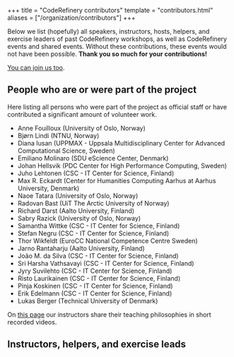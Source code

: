 +++
title = "CodeRefinery contributors"
template = "contributors.html"
aliases = ["/organization/contributors"]
+++

Below we list (hopefully) all speakers, instructors, hosts, helpers, and
exercise leaders of past CodeRefinery workshops, as well as CodeRefinery events
and shared events. Without these contributions, these events would not have been possible.
**Thank you so much for your contributions!**

[You can join us too](@/join/individuals.md).

## People who are or were part of the project

Here listing all persons who were part of the project as official staff or have
contributed a significant amount of volunteer work.

- Anne Fouilloux (University of Oslo, Norway)
- Bjørn Lindi (NTNU, Norway)
- Diana Iusan (UPPMAX - Uppsala Multidisciplinary Center for Advanced Computational Science, Sweden)
- Emiliano Molinaro (SDU eScience Center, Denmark)
- Johan Hellsvik (PDC Center for High Performance Computing, Sweden)
- Juho Lehtonen (CSC - IT Center for Science, Finland)
- Max R. Eckardt (Center for Humanities Computing Aarhus at Aarhus University, Denmark)
- Naoe Tatara (University of Oslo, Norway)
- Radovan Bast (UiT The Arctic University of Norway)
- Richard Darst (Aalto University, Finland)
- Sabry Razick (University of Oslo, Norway)
- Samantha Wittke (CSC - IT Center for Science, Finland)
- Stefan Negru (CSC - IT Center for Science, Finland)
- Thor Wikfeldt (EuroCC National Competence Centre Sweden)
- Jarno Rantaharju (Aalto University, Finland)
- João M. da Silva (CSC - IT Center for Science, Finland)
- Sri Harsha Vathsavayi (CSC - IT Center for Science, Finland)
- Jyry Suvilehto (CSC - IT Center for Science, Finland)
- Risto Laurikainen (CSC - IT Center for Science, Finland)
- Pinja Koskinen (CSC - IT Center for Science, Finland)
- Erik Edelmann (CSC - IT Center for Science, Finland)
- Lukas Berger (Technical University of Denmark)

On [this page](https://coderefinery.github.io/instructor-training/02-teaching-philosophies/)
our instructors share their teaching philosophies in short recorded videos.


## Instructors, helpers, and exercise leads
